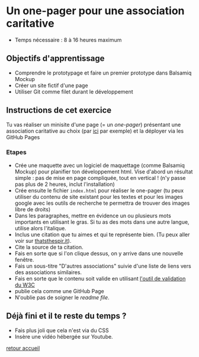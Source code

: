 # Un one-pager pour une association caritative

- Temps nécessaire : 8 à 16 heures maximum

## Objectifs d'apprentissage

- Comprendre le prototypage et faire un premier prototype dans Balsamiq Mockup
- Créer un site fictif d'une page
- Utiliser Git comme filet durant le développement

## Instructions de cet exercice
Tu vas réaliser un minisite d'une page (= un *one-pager*) présentant une association caritative au choix (par [ici](http://www.dons-legs.be/v2/listing-des-associations-solidarite-internationale-18649/) par exemple) et la déployer via les GitHub Pages

### Etapes
- Crée une maquette avec un logiciel de maquettage (comme Balsamiq Mockup) pour planifier ton développement html. Vise d'abord un résultat simple : pas de mise en page compliquée, tout en vertical  ! (n'y passe pas plus de 2 heures, inclut l'installation)
- Crée ensuite le fichier `index.html` pour réaliser le one-pager (tu peux utiliser du contenu de site existant pour les textes et pour les images google avec les outils de recherche te permettra de trouver des images libre de droits)
- Dans les paragraphes, mettre en évidence un ou plusieurs mots importants en utilisant le gras. Si tu as des mots dans une autre langue, utilise alors l'italique.
- Inclus une citation que tu aimes et qui te représente bien. (Tu peux aller voir sur [thatsthespir.it](https://thatsthespir.it)).
- Cite la source de ta citation.
- Fais en sorte que si l'on clique dessus, on y arrive dans une nouvelle fenêtre.
- Fais un sous-titre "D'autres associations" suivie d'une liste de liens vers des associations similaires.
- Fais en sorte que le contenu soit valide en utilisant [l'outil de validation du W3C](https://validator.w3.org/#validate_by_input)
- publie cela comme une GitHub Page
- N'oublie pas de soigner le *readme file*.

## Déjà fini et il te reste du temps ?
- Fais plus joli que cela n'est via du CSS
- Insère une vidéo hébergée sur Youtube.

[retour accueil](https://github.com/tahrimostapha/Learning-Environment)
